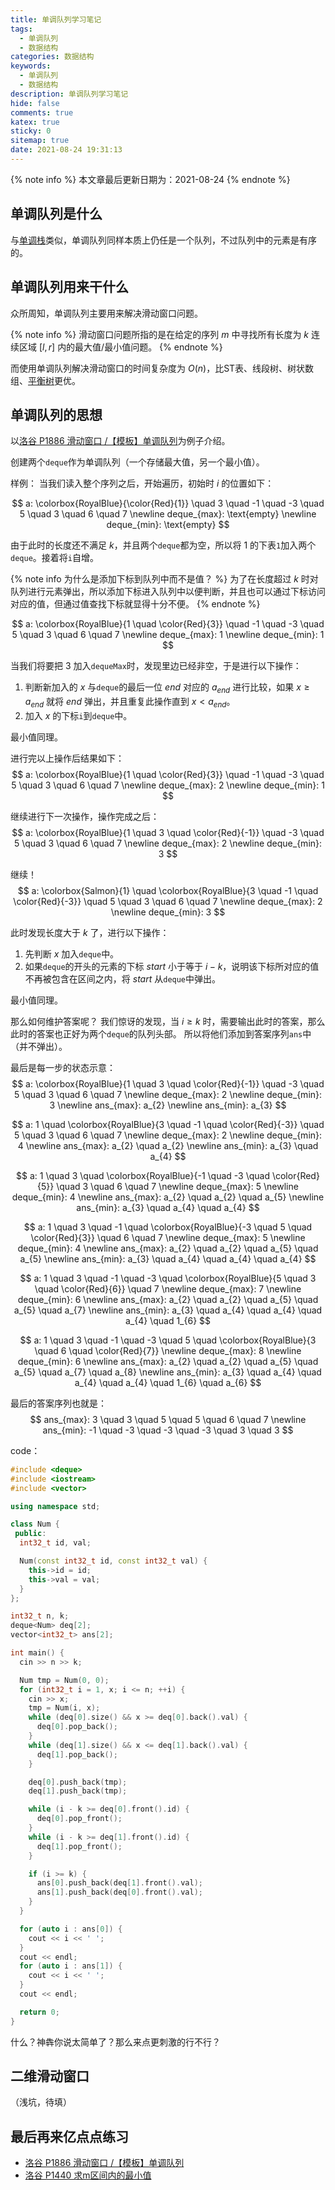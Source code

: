 ```yaml
---
title: 单调队列学习笔记
tags:
  - 单调队列
  - 数据结构
categories: 数据结构
keywords:
  - 单调队列
  - 数据结构
description: 单调队列学习笔记
hide: false
comments: true
katex: true
sticky: 0
sitemap: true
date: 2021-08-24 19:31:13
---
```


{% note info %}
本文章最后更新日期为：2021-08-24
{% endnote %}

## 单调队列是什么
与[单调栈](../monotonic-stack/)类似，单调队列同样本质上仍任是一个队列，不过队列中的元素是有序的。

## 单调队列用来干什么
众所周知，单调队列主要用来解决滑动窗口问题。

{% note info %}
滑动窗口问题所指的是在给定的序列 $m$ 中寻找所有长度为 $k$ 连续区域 $\left[l, r\right]$ 内的最大值/最小值问题。
{% endnote %}

而使用单调队列解决滑动窗口的时间复杂度为 $O(n)$，比ST表、线段树、树状数组、[平衡树](../fhq-treap/)更优。

## 单调队列的思想
以[洛谷 P1886 滑动窗口 /【模板】单调队列](https://www.luogu.com.cn/problem/P1886)为例子介绍。

创建两个`deque`作为单调队列（一个存储最大值，另一个最小值）。

样例：
当我们读入整个序列之后，开始遍历，初始时 $i$ 的位置如下：

$$
a: \colorbox{RoyalBlue}{\color{Red}{1}} \quad 3 \quad -1 \quad -3 \quad 5 \quad 3 \quad 6 \quad 7 \newline
deque_{max}: \text{empty} \newline
deque_{min}: \text{empty}
$$

由于此时的长度还不满足 $k$，并且两个`deque`都为空，所以将 $1$ 的下表`1`加入两个`deque`。接着将`i`自增。

{% note info 为什么是添加下标到队列中而不是值？ %}
为了在长度超过 $k$ 时对队列进行元素弹出，所以添加下标进入队列中以便判断，并且也可以通过下标访问对应的值，但通过值查找下标就显得十分不便。 
{% endnote %}

$$
a: \colorbox{RoyalBlue}{1 \quad \color{Red}{3}} \quad -1 \quad -3 \quad 5 \quad 3 \quad 6 \quad 7 \newline
deque_{max}: 1 \newline
deque_{min}: 1
$$

当我们将要把 $3$ 加入`dequeMax`时，发现里边已经非空，于是进行以下操作：
1. 判断新加入的 $x$ 与`deque`的最后一位 $end$ 对应的 $a_{end}$ 进行比较，如果 $x \geqslant a_{end}$ 就将 $end$ 弹出，并且重复此操作直到 $x < a_{end}$。
2. 加入 $x$ 的下标`i`到`deque`中。

最小值同理。

进行完以上操作后结果如下：
$$
a: \colorbox{RoyalBlue}{1 \quad \color{Red}{3}} \quad -1 \quad -3 \quad 5 \quad 3 \quad 6 \quad 7 \newline
deque_{max}: 2 \newline
deque_{min}: 1
$$

继续进行下一次操作，操作完成之后：
$$
a: \colorbox{RoyalBlue}{1 \quad 3 \quad \color{Red}{-1}} \quad -3 \quad 5 \quad 3 \quad 6 \quad 7 \newline
deque_{max}: 2 \newline
deque_{min}: 3
$$

继续！
$$
a: \colorbox{Salmon}{1} \quad \colorbox{RoyalBlue}{3 \quad -1 \quad \color{Red}{-3}} \quad 5 \quad 3 \quad 6 \quad 7 \newline
deque_{max}: 2 \newline
deque_{min}: 3
$$

此时发现长度大于 $k$ 了，进行以下操作：
1. 先判断 $x$ 加入`deque`中。
2. 如果`deque`的开头的元素的下标 $start$ 小于等于 $i - k$，说明该下标所对应的值不再被包含在区间之内，将 $start$ 从`deque`中弹出。

最小值同理。

那么如何维护答案呢？
我们惊讶的发现，当 $i \geqslant k$ 时，需要输出此时的答案，那么此时的答案也正好为两个`deque`的队列头部。
所以将他们添加到答案序列`ans`中（并不弹出）。

最后是每一步的状态示意：
$$
a: \colorbox{RoyalBlue}{1 \quad 3 \quad \color{Red}{-1}} \quad -3 \quad 5 \quad 3 \quad 6 \quad 7 \newline
deque_{max}: 2 \newline
deque_{min}: 3 \newline
ans_{max}: a_{2} \newline
ans_{min}: a_{3}
$$

$$
a: 1 \quad \colorbox{RoyalBlue}{3 \quad -1 \quad \color{Red}{-3}} \quad 5 \quad 3 \quad 6 \quad 7 \newline
deque_{max}: 2 \newline
deque_{min}: 4 \newline
ans_{max}: a_{2} \quad a_{2} \newline
ans_{min}: a_{3} \quad a_{4}
$$

$$
a: 1 \quad 3 \quad \colorbox{RoyalBlue}{-1 \quad -3 \quad \color{Red}{5}} \quad 3 \quad 6 \quad 7 \newline
deque_{max}: 5 \newline
deque_{min}: 4 \newline
ans_{max}: a_{2} \quad a_{2} \quad a_{5} \newline
ans_{min}: a_{3} \quad a_{4} \quad a_{4}
$$

$$
a: 1 \quad 3 \quad -1 \quad \colorbox{RoyalBlue}{-3 \quad 5 \quad \color{Red}{3}} \quad 6 \quad 7 \newline
deque_{max}: 5 \newline
deque_{min}: 4 \newline
ans_{max}: a_{2} \quad a_{2} \quad a_{5} \quad a_{5} \newline
ans_{min}: a_{3} \quad a_{4} \quad a_{4} \quad a_{4}
$$

$$
a: 1 \quad 3 \quad -1 \quad -3 \quad \colorbox{RoyalBlue}{5 \quad 3 \quad \color{Red}{6}} \quad 7 \newline
deque_{max}: 7 \newline
deque_{min}: 6 \newline
ans_{max}: a_{2} \quad a_{2} \quad a_{5} \quad a_{5} \quad a_{7} \newline
ans_{min}: a_{3} \quad a_{4} \quad a_{4} \quad a_{4} \quad 1_{6}
$$

$$
a: 1 \quad 3 \quad -1 \quad -3 \quad 5 \quad \colorbox{RoyalBlue}{3 \quad 6 \quad \color{Red}{7}} \newline
deque_{max}: 8 \newline
deque_{min}: 6 \newline
ans_{max}: a_{2} \quad a_{2} \quad a_{5} \quad a_{5} \quad a_{7} \quad a_{8} \newline
ans_{min}: a_{3} \quad a_{4} \quad a_{4} \quad a_{4} \quad 1_{6} \quad a_{6}
$$

最后的答案序列也就是：
$$
ans_{max}: 3 \quad 3 \quad 5 \quad 5 \quad 6 \quad 7 \newline
ans_{min}: -1 \quad -3 \quad -3 \quad -3 \quad 3 \quad 3
$$

code：
```cpp
#include <deque>
#include <iostream>
#include <vector>

using namespace std;

class Num {
 public:
  int32_t id, val;

  Num(const int32_t id, const int32_t val) {
    this->id = id;
    this->val = val;
  }
};

int32_t n, k;
deque<Num> deq[2];
vector<int32_t> ans[2];

int main() {
  cin >> n >> k;

  Num tmp = Num(0, 0);
  for (int32_t i = 1, x; i <= n; ++i) {
    cin >> x;
    tmp = Num(i, x);
    while (deq[0].size() && x >= deq[0].back().val) {
      deq[0].pop_back();
    }
    while (deq[1].size() && x <= deq[1].back().val) {
      deq[1].pop_back();
    }

    deq[0].push_back(tmp);
    deq[1].push_back(tmp);

    while (i - k >= deq[0].front().id) {
      deq[0].pop_front();
    }
    while (i - k >= deq[1].front().id) {
      deq[1].pop_front();
    }

    if (i >= k) {
      ans[0].push_back(deq[1].front().val);
      ans[1].push_back(deq[0].front().val);
    }
  }

  for (auto i : ans[0]) {
    cout << i << ' ';
  }
  cout << endl;
  for (auto i : ans[1]) {
    cout << i << ' ';
  }
  cout << endl;

  return 0;
}

```

什么？神犇你说太简单了？那么来点更刺激的行不行？
## 二维滑动窗口
（浅坑，待填）

## 最后再来亿点点练习
* [洛谷 P1886 滑动窗口 /【模板】单调队列](https://www.luogu.com.cn/problem/P1886)
* [洛谷 P1440 求m区间内的最小值](https://www.luogu.com.cn/problem/P1440)
